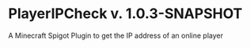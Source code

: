 # PlayerIPCheck v. 1.0.3-SNAPSHOT
A Minecraft Spigot Plugin to get the IP address of an online player
